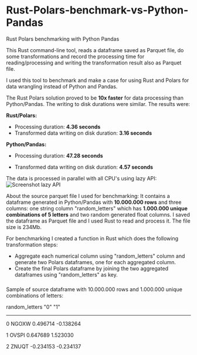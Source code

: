 # Rust-Polars-benchmark-vs-Python-Pandas
Rust Polars benchmarking with Python Pandas

This Rust command-line tool, reads a dataframe saved as Parquet file, do some transformations and record the processing time for reading/processing and writing the transformation result also as Parquet file.

I used this tool to benchmark and make a case for using Rust and Polars for data wrangling instead of Python and Pandas.

The Rust Polars solution proved to be **10x faster** for data processing than Python/Pandas. The writing to disk durations were similar. The results were:

**Rust/Polars:**
- Processing duration: **4.36 seconds**
- Transformed data writing on disk duration: **3.16 seconds**

**Python/Pandas:**
- Processing duration: **47.28 seconds**

- Transformed data writing on disk duration: **4.57 seconds**

The data is processed in parallel with all CPU's using lazy API:
![Screenshot lazy API](https://github.com/crbl1122/Rust-Polars-benchmark-vs-Python-Pandas/assets/30111494/a87e0706-7270-484f-9086-9034d5e11120)

About the source parquet file I used for benchmarking: It contains a dataframe generated in Python/Pandas with 	**10.000.000 rows** and three columns: one string column "random_letters" which has **1.000.000 unique combinations of 5 letters** and two random generated float columns. I saved the dataframe as Parquet file and I used Rust to read and process it. The file size is 234Mb.

For benchmarking I created a function in Rust which does the following transformation steps:
- Aggregate each numerical column using "random_letters" column and generate two Polars dataframes, one for each aggregated column.
- Create the final Polars dataframe by joining the two aggregated dataframes using "random_letters" as key.
###
Sample of source dataframe with 10.000.000 rows and 1.000.000 unique combinations of letters:

  random_letters	"0"	"1"
  --------------  --- ---
0	NGOXW	0.496714	-0.138264

1	OVSPI	0.647689	1.523030

2	ZNUQT	-0.234153	-0.234137
